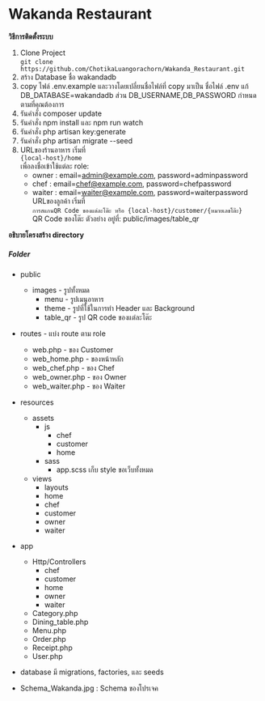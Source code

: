 # Wakanda Restaurant
**วิธีการติดตั้งระบบ**
1. Clone Project  
    ```git clone https://github.com/ChotikaLuangorachorn/Wakanda_Restaurant.git```
2. สร้าง Database ชื่อ wakandadb
3. copy ไฟล์ .env.example และวางโดยเปลี่ยนชื่อไฟล์ที่ copy มาเป็น ชื่อไฟล์ .env แก้  
    DB_DATABASE=wakandadb ส่วน DB_USERNAME,DB_PASSWORD กำหนดตามที่คุณต้องการ
4. รันคำสั่ง composer update
5. รันคำสั่ง npm install และ npm run watch
6. รันคำสั่ง php artisan key:generate
7. รันคำสั่ง php artisan migrate --seed
4. URLของร้านอาหาร เริ่มที่  
    ```{local-host}/home```  
   เพื่อลงชื่อเข้าใช้แต่ละ role:
    - owner : email=admin@example.com, password=adminpassword
    - chef : email=chef@example.com, password=chefpassword
    - waiter : email=waiter@example.com, password=waiterpassword
   URLของลูกค้า เริ่มที่  
    ```การสแกนQR Code ของแต่ละโต๊ะ หรือ {local-host}/customer/{หมายเลขโต๊ะ}```  
    QR Code ของโต๊ะ ตัวอย่าง อยู่ที่: public/images/table_qr  

**อธิบายโครงสร้าง directory**
##### Folder #####
* public
    - images - รูปทั้งหมด
        - menu - รูปเมนูอาหาร
        - theme - รูปที่ใช้ในการทำ Header และ  Background
        - table_qr - รูป QR code ของแต่ละโต๊ะ

* routes - แบ่ง route ตาม role
    - web.php - ของ Customer
    - web_home.php - ของหน้าหลัก
    - web_chef.php - ของ Chef
    - web_owner.php - ของ Owner
    - web_waiter.php - ของ Waiter
* resources
    - assets
        - js
            - chef
            - customer
            - home
        - sass 
            - app.scss เก็บ style ขอเว็บทั้งหมด
    - views
        - layouts
        - home
        - chef
        - customer
        - owner
        - waiter
* app
    - Http/Controllers 
        - chef
        - customer
        - home
        - owner
        - waiter
    - Category.php
    - Dining_table.php
    - Menu.php
    - Order.php
    - Receipt.php
    - User.php
* database มี migrations, factories, และ seeds
- Schema_Wakanda.jpg : Schema ของโปรเจค
